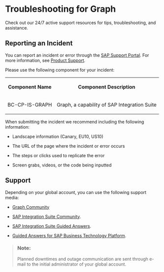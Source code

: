 <!-- loio2cfb06cccb9f48d58dbe5828291782c7 -->

# Troubleshooting for Graph

Check out our 24/7 active support resources for tips, troubleshooting, and assistance.



<a name="loio2cfb06cccb9f48d58dbe5828291782c7__section_c51_tgk_lyb"/>

## Reporting an Incident

You can report an incident or error through the [SAP Support Portal](https://support.sap.com/en/index.html). For more information, see [Product Support](https://support.sap.com/en/my-support/product-support.html).

Please use the following component for your incident:


<table>
<tr>
<th valign="top">

Component Name

</th>
<th valign="top">

Component Description

</th>
</tr>
<tr>
<td valign="top">

BC-CP-IS-GRAPH

</td>
<td valign="top">

Graph, a capability of SAP Integration Suite

</td>
</tr>
</table>

When submitting the incident we recommend including the following information:

-   Landscape information \(Canary, EU10, US10\)

-   The URL of the page where the incident or error occurs

-   The steps or clicks used to replicate the error

-   Screen grabs, videos, or the code being inputted




<a name="loio2cfb06cccb9f48d58dbe5828291782c7__section_uyf_nhk_lyb"/>

## Support

Depending on your global account, you can use the following support media:

-   [Graph Community](https://community.sap.com/topics/graph)

-   [SAP Integration Suite Community](https://community.sap.com/topics/cloud-platform-integration-suite).

-   [SAP Integration Suite Guided Answers](https://gad5158842f.us2.hana.ondemand.com/dtp/viewer/#/tree/3154/actions/48501/?version=current).

-   [Guided Answers for SAP Business Technology Platform](https://ga.support.sap.com/dtp/viewer/#/tree/2065/actions/26547).


> ### Note:  
> Planned downtimes and outage communication are sent through e-mail to the initial administrator of your global account.

